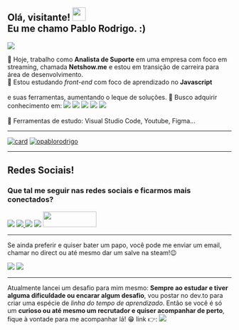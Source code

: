 ## Olá, visitante! <img src="https://raw.githubusercontent.com/kaueMarques/kaueMarques/master/hi.gif" width="30px"> <br> Eu me chamo Pablo Rodrigo. :) 

<p> <img src="https://komarev.com/ghpvc/?username=opablorodrigo&color=yellow"></p>


🔭 Hoje, trabalho como **Analista de Suporte** em uma empresa com foco em streaming, chamada **Netshow.me** e estou em transição de carreira para área de desenvolvimento.<br>
🌱 Estou estudando *front-end* com foco de aprendizado no **Javascript**<br><br> e suas ferramentas, aumentando o leque de soluções.
🎈 Busco adquirir conhecimento em: <img src="https://img.shields.io/badge/HTML5-E34F26?style=for-the-badge&logo=html5&logoColor=white"> <img src="https://img.shields.io/badge/JavaScript-323330?style=for-the-badge&logo=javascript&logoColor=F7DF1E"> <img src="https://img.shields.io/badge/CSS3-1572B6?style=for-the-badge&logo=css3&logoColor=white"> <img src="https://img.shields.io/badge/React-20232A?style=for-the-badge&logo=react&logoColor=61DAFB"> <img src="https://img.shields.io/badge/Tailwind_CSS-38B2AC?style=for-the-badge&logo=tailwind-css&logoColor=white"> <br><br>
💼 Ferramentas de estudo: Visual Studio Code, Youtube, Figma...

___

[![card](https://github-readme-stats.vercel.app/api?username=opablorodrigo&theme=dracula&show_icons=true)](https://github.com/opablorodrigo/)
[![opablorodrigo](https://github-readme-stats.vercel.app/api/top-langs/?username=opablorodrigo&hide=html&layout=compact=true&theme=dracula)](https://github.com/opablorodrigo/)
  
  ___
  
  ## Redes Sociais!
  
  ### Que tal me seguir nas redes sociais e ficarmos mais conectados?
  
  <a href="https://www.instagram.com/opablorodrigo" target="_blank"><img src="https://img.shields.io/badge/Instagram-E4405F?style=for-the-badge&logo=instagram&logoColor=white"></a> 
  <a href="https://www.twitter.com/opablorodrigo" target="_blank"> <img src="https://img.shields.io/badge/Twitter-1DA1F2?style=for-the-badge&logo=twitter&logoColor=white"> </a>
  <a href="https://www.linkedin.com/in/opablorodrigo" target="_blank"> <img src="https://img.shields.io/badge/LinkedIn-0077B5?style=for-the-badge&logo=linkedin&logoColor=white"></a>
  <a href="https://www.facebook.com/opablorodrigo" target="_blank"> <img src="https://img.shields.io/badge/Facebook-1877F2?style=for-the-badge&logo=facebook&logoColor=white"></a>
  <a href="https://www.beacons.ai/opablorodrigo" target="_blank"> <img src="https://beacons.ai/bw_logo_full.png" width="120px" height="35px"></a>
    
 ___
    
  <p>Se ainda preferir e quiser bater um papo, você pode me enviar um email, chamar no direct ou até mesmo dar um salve na steam!😉</p>
    
  <a href="https://www.steamcommunity.com/id/pablo1xd"> <img src="https://img.shields.io/badge/Steam-000000?style=for-the-badge&logo=steam&logoColor=white" target="_blank"></a>
  <a href="mailto:contato@pablorodrigo.com.br"> <img src="https://img.shields.io/badge/ProtonMail-8B89CC?style=for-the-badge&logo=protonmail&logoColor=white" target="_blank"></a>
    
___
Atualmente lancei um desafio para mim mesmo: **Sempre ao estudar e tiver alguma dificuldade ou encarar algum desafio**, vou postar no dev.to para criar uma espécie de *linha do tempo de aprendizado*. Então se você é só um **curioso ou até mesmo um recrutador e quiser acompanhar de perto**, fique à vontade para me acompanhar lá! 😁 link 👉: <a href="https://dev.to/opablorodrigo" target="_blank"><img src="https://img.shields.io/badge/dev.to-0A0A0A?style=for-the-badge&logo=dev.to&logoColor=white"></a></p>
